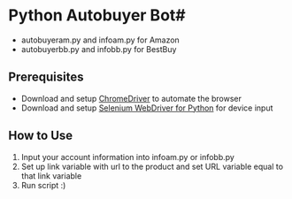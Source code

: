 # Python Autobuyer Bot#
* autobuyeram.py and infoam.py for Amazon
* autobuyerbb.py and infobb.py for BestBuy

## Prerequisites
* Download and setup [ChromeDriver](https://chromedriver.chromium.org/downloads) to automate the browser
* Download and setup [Selenium WebDriver for Python](https://www.selenium.dev/downloads/) for device input
  
## How to Use
1. Input your account information into infoam.py or infobb.py
2. Set up link variable with url to the product and set URL variable equal to that link variable
3. Run script :)
